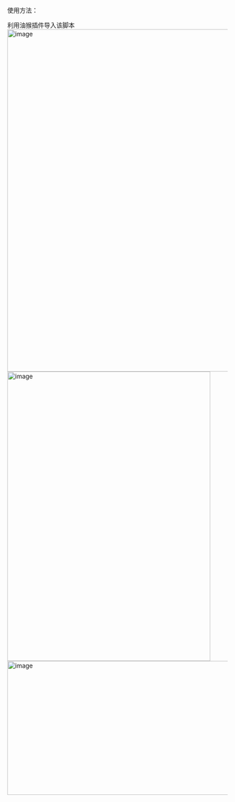 使用方法：

利用油猴插件导入该脚本
<img width="1910" height="782" alt="image" src="https://github.com/user-attachments/assets/676c3683-9b94-474a-b22e-fd0995b060ad" />
<img width="464" height="661" alt="image" src="https://github.com/user-attachments/assets/53fe29fa-012c-4b55-a479-59cbcf404157" />
<img width="1920" height="306" alt="image" src="https://github.com/user-attachments/assets/10512062-c385-4645-b822-171bb2c65f7f" />




